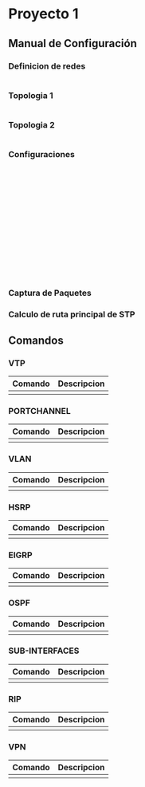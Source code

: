 # Proyecto 1

## Manual de Configuración

### Definicion de redes
![]()

### Topologia 1
![]()

### Topologia 2
![]()

### Configuraciones

#### 
![]()

#### 
![]()

#### 
![]()

#### 
![]()

#### 
![]()

#### 
![]()

#### 
![]()

#### 
![]()

#### 
![]()

#### 
![]()

#### 
![]()

#### 
![]()

### Captura de Paquetes

### Calculo de ruta principal de STP

## Comandos

### VTP
| Comando | Descripcion |
|---|---|
|  |  |

### PORTCHANNEL
| Comando | Descripcion |
|---|---|
|  |  |

### VLAN
| Comando | Descripcion |
|---|---|
|  |  |

### HSRP
| Comando | Descripcion |
|---|---|
|  |  |

### EIGRP
| Comando | Descripcion |
|---|---|
|  |  |

### OSPF
| Comando | Descripcion |
|---|---|
|  |  |

### SUB-INTERFACES
| Comando | Descripcion |
|---|---|
|  |  |

### RIP
| Comando | Descripcion |
|---|---|
|  |  |

### VPN
| Comando | Descripcion |
|---|---|
|  |  |


